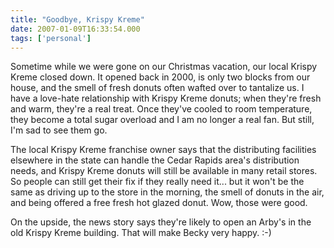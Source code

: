 ```yaml
---
title: "Goodbye, Krispy Kreme"
date: 2007-01-09T16:33:54.000
tags: ['personal']
---
```


Sometime while we were gone on our Christmas vacation, our local Krispy Kreme closed down. It opened back in 2000, is only two blocks from our house, and the smell of fresh donuts often wafted over to tantalize us. I have a love-hate relationship with Krispy Kreme donuts; when they're fresh and warm, they're a real treat. Once they've cooled to room temperature, they become a total sugar overload and I am no longer a real fan. But still, I'm sad to see them go.

The local Krispy Kreme franchise owner says that the distributing facilities elsewhere in the state can handle the Cedar Rapids area's distribution needs, and Krispy Kreme donuts will still be available in many retail stores. So people can still get their fix if they really need it... but it won't be the same as driving up to the store in the morning, the smell of donuts in the air, and being offered a free fresh hot glazed donut. Wow, those were good.

On the upside, the news story says they're likely to open an Arby's in the old Krispy Kreme building. That will make Becky very happy. :-)
